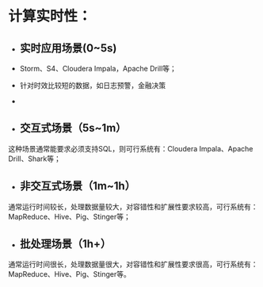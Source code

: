# 计算实时性：

* ## 实时应用场景\(0~5s\)
* Storm、S4、Cloudera Impala，Apache Drill等；

* 针对时效比较短的数据，如日志预警，金融决策

* 
* ## 交互式场景（5s~1m）

这种场景通常能要求必须支持SQL，则可行系统有：Cloudera Impala、Apache Drill、Shark等；

* ## 非交互式场景（1m~1h）

通常运行时间较长，处理数据量较大，对容错性和扩展性要求较高，可行系统有：MapReduce、Hive、Pig、Stinger等；

* ## 批处理场景（1h+）

通常运行时间很长，处理数据量很大，对容错性和扩展性要求很高，可行系统有：MapReduce、Hive、Pig、Stinger等。

